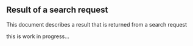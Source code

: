 ## Result of a search request

This document describes a result that is returned from a search request

this is work in progress...